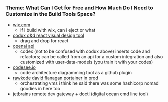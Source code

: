 ### Theme: What Can I Get for Free and How Much Do I Need to Customize in the Build Tools Space?
- [wix.com](https://www.wix.com/)
	- if i build with wix, can i eject or what
- [codux d&d react visual design tool](https://www.codux.com/)
	- drag and drop for react
- [openai api](https://openai.com/api/)
	- codex (not to be confused with codux above) inserts code and refactors; can be called from an api for a custom integration and also customized with user-data-models (you train it with your codes)
- [codesee.io](https://www.codesee.io/)
	- code architecture diagramming tool as a github plugin 
- [rawkode david flanagan portainer in prod](https://www.youtube.com/playlist?list=PLz0t90fOInA7aRYTguuowv6qrNsMB-zxM)
	- orchestrating vms i think he said there was some hashicorp nomad goodies in here too
- jetbrains remote dev gateway + doctl (digital ocean cmd line tool)

